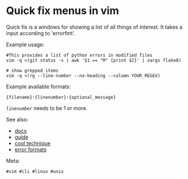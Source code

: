 # Quick fix menus in vim

Quick fix is a windows for showing a list of all things of interest. It takes
a input according to 'errorfmt'.

Example usage:

```
#This provides a list of python errors in modified files
vim -q <(git status -s | awk '$1 == "M" {print $2}' | xargs flake8)

# show grepped items
vim -q <(rg --line-number --no-heading --column YOUR_REGEX)
```

Example available formats:

```text
{filename}:{linenumber}:{optional_message}
```

*`linenumber`* needs to be 1 or more.

See also:

- [docs](https://vimdoc.sourceforge.net/htmldoc/quickfix.html#quickfix-window)
- [guide](https://freshman.tech/vim-quickfix-and-location-list/)
- [cool technique](https://til.codeinthehole.com/posts/how-to-use-stdin-to-populate-vims-quickfix-list/)
- [error formats](https://vim.fandom.com/wiki/Errorformats)

Meta:

    #vim #cli #linux #unix
